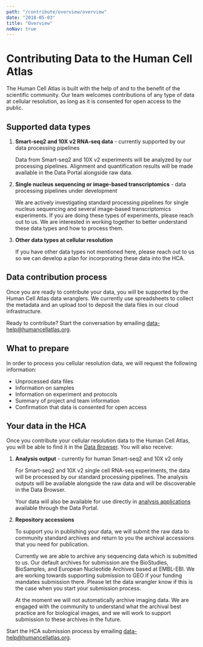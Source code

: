 ```yaml
---
path: "/contribute/overview/overview"
date: "2018-05-03"
title: "Overview"
noNav: true
---
```


# Contributing Data to the Human Cell Atlas

The Human Cell Atlas is built with the help of and to the benefit of the scientific community. Our team welcomes contributions of any type of data at cellular resolution, as long as it is consented for open access to the public.

## Supported data types

1. **Smart-seq2 and 10X v2 RNA-seq data**  - currently supported by our data processing pipelines

    Data from Smart-seq2 and 10X v2 experiments will be analyzed by our processing pipelines. Alignment and quantification results will be made available in the Data Portal alongside raw data. 

1. **Single nucleus sequencing or image-based transcriptomics** - data processing pipelines under development

    We are actively investigating standard processing pipelines for single nucleus sequencing and several image-based transcriptomics experiments. If you are doing these types of experiments, please reach out to us. We are interested in working together to better understand these data types and how to process them.

1. **Other data types at cellular resolution**

    If you have other data types not mentioned here, please reach out to us so we can develop a plan for incorporating these data into the HCA.

## Data contribution process

Once you are ready to contribute your data, you will be supported by the Human Cell Atlas data wranglers. We currently use spreadsheets to collect the metadata and an upload tool to deposit the data files in our cloud infrastructure. 

<!--
insert icons here

    - ./contact-us.md
    - ./prepare-metadata.md
    - ./upload-data.md
    - ./see-and-share.md
-->

Ready to contribute? Start the conversation by emailing [data-help@humancellatlas.org](mailto:data-help@humancellatlas.org).

<!-- we need another icon here to show the analysis process. We also need to remove the links at the bottom, but introduce this text in more actionable way - work with Dave and Fran) -->

## What to prepare

In order to process you cellular resolution data, we will request the following information:

- Unprocessed data files
- Information on samples
- Information on experiment and protocols
- Summary of project and team information
- Confirmation that data is consented for open access

## Your data in the HCA

Once you contribute your cellular resolution data to the Human Cell Atlas, you will be able to find it in the [Data Browser](https://dev.data.humancellatlas.org/explore/projects). You will also receive:

1. **Analysis output** - currently for human Smart-seq2 and 10X v2 only

    For Smart-seq2 and 10X v2 single cell RNA-seq experiments, the data will be processed by our standard processing pipelines. The analysis outputs will be available alongside the raw data and will be discoverable in the Data Browser.

    Your data will also be available for use directly in [analysis applications](https://dev.data.humancellatlas.org/analyze/methods/methods/) available through the Data Portal.

1. **Repository accessions**

    To support you in publishing your data, we will submit the raw data to community standard archives and return to you the archival accessions that you need for publication.

    Currently we are able to archive any sequencing data which is submitted to us. Our default archives for submission are the BioStudies, BioSamples, and European Nucleotide Archives based at EMBL-EBI. We are working towards supporting submission to GEO if your funding mandates submission there. Please let the data wrangler know if this is the case when you start your submission process.

    At the moment we will not automatically archive imaging data. We are engaged with the community to understand what the archival best practice are for biological images, and we will work to support submission to these archives in the future.

Start the HCA submission process by emailing [data-help@humancellatlas.org](mailto:data-help@humancellatlas.org).
